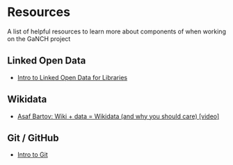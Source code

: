 # Resources
A list of helpful resources to learn more about components of  when working on the GaNCH project

## Linked Open Data
* [Intro to Linked Open Data for Libraries](http://hdl.handle.net/20.500.12322/auc.rwwlpub:0029)

## Wikidata
* [Asaf Bartov: Wiki + data = Wikidata (and why you should care) [video]](https://www.youtube.com/watch?v=24DOvuZWaD0)

## Git / GitHub
* [Intro to Git](https://guides.github.com/introduction/git-handbook/)
